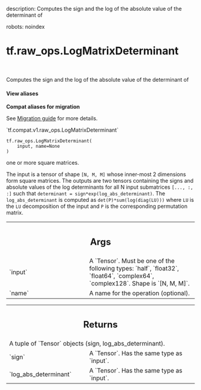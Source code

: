 description: Computes the sign and the log of the absolute value of the determinant of

robots: noindex

# tf.raw_ops.LogMatrixDeterminant

<!-- Insert buttons and diff -->

<table class="tfo-notebook-buttons tfo-api nocontent" align="left">

</table>



Computes the sign and the log of the absolute value of the determinant of

<section class="expandable">
  <h4 class="showalways">View aliases</h4>
  <p>
<b>Compat aliases for migration</b>
<p>See
<a href="https://www.tensorflow.org/guide/migrate">Migration guide</a> for
more details.</p>
<p>`tf.compat.v1.raw_ops.LogMatrixDeterminant`</p>
</p>
</section>

<pre class="devsite-click-to-copy prettyprint lang-py tfo-signature-link">
<code>tf.raw_ops.LogMatrixDeterminant(
    input, name=None
)
</code></pre>



<!-- Placeholder for "Used in" -->

one or more square matrices.

The input is a tensor of shape `[N, M, M]` whose inner-most 2 dimensions
form square matrices. The outputs are two tensors containing the signs and
absolute values of the log determinants for all N input submatrices
`[..., :, :]` such that `determinant = sign*exp(log_abs_determinant)`.
The `log_abs_determinant` is computed as `det(P)*sum(log(diag(LU)))` where `LU`
is the `LU` decomposition of the input and `P` is the corresponding
permutation matrix.

<!-- Tabular view -->
 <table class="responsive fixed orange">
<colgroup><col width="214px"><col></colgroup>
<tr><th colspan="2"><h2 class="add-link">Args</h2></th></tr>

<tr>
<td>
`input`
</td>
<td>
A `Tensor`. Must be one of the following types: `half`, `float32`, `float64`, `complex64`, `complex128`.
Shape is `[N, M, M]`.
</td>
</tr><tr>
<td>
`name`
</td>
<td>
A name for the operation (optional).
</td>
</tr>
</table>



<!-- Tabular view -->
 <table class="responsive fixed orange">
<colgroup><col width="214px"><col></colgroup>
<tr><th colspan="2"><h2 class="add-link">Returns</h2></th></tr>
<tr class="alt">
<td colspan="2">
A tuple of `Tensor` objects (sign, log_abs_determinant).
</td>
</tr>
<tr>
<td>
`sign`
</td>
<td>
A `Tensor`. Has the same type as `input`.
</td>
</tr><tr>
<td>
`log_abs_determinant`
</td>
<td>
A `Tensor`. Has the same type as `input`.
</td>
</tr>
</table>

